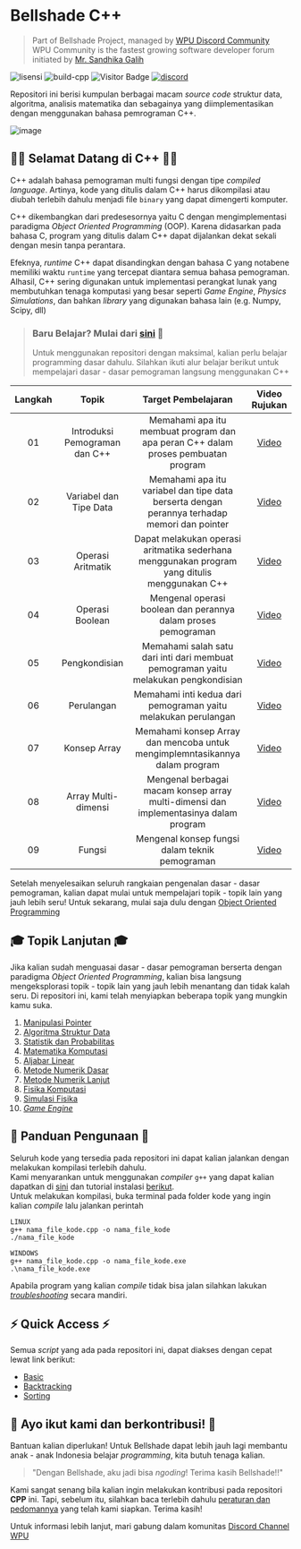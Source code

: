 # Bellshade C++
> Part of Bellshade Project, managed by [WPU Discord Community](http://discord.gg/S4rrXQU) <br>
> WPU Community is the fastest growing software developer forum initiated by [Mr. Sandhika Galih](https://www.youtube.com/c/WebProgrammingUNPAS)

![lisensi](https://img.shields.io/github/license/bellshade/CPP?style=for-the-badge)
![build-cpp](https://img.shields.io/github/workflow/status/bellshade/CppAlgorithm/Cpp%20Testing?style=for-the-badge)
![Visitor Badge](https://visitor-badges.glitch.me?username=bellshade&repo=cpp&label=VISITOR&style=for-the-badge&color=%2338FF26&contentType=svg)
[![discord](https://img.shields.io/discord/722002048643497994?label=discord&style=for-the-badge)](http://discord.gg/S4rrXQ)


Repositori ini berisi kumpulan berbagai macam *source code* struktur data, algoritma, analisis matematika dan sebagainya yang diimplementasikan dengan menggunakan bahasa pemrograman C++.

![image](https://user-images.githubusercontent.com/68750286/140185089-b47098bf-695c-4a4a-b579-06169ce45d16.png)


## 🎉🎉 Selamat Datang di C++ 🎉🎉
C++ adalah bahasa pemograman multi fungsi dengan tipe *compiled language*. Artinya, kode yang ditulis dalam C++ harus dikompilasi atau diubah terlebih dahulu menjadi file `binary` yang dapat dimengerti komputer. 

C++ dikembangkan dari predesesornya yaitu C dengan mengimplementasi paradigma *Object Oriented Programming* (OOP). Karena didasarkan pada bahasa C, program yang ditulis dalam C++ dapat dijalankan dekat sekali dengan mesin tanpa perantara. 

Efeknya, *runtime* C++ dapat disandingkan dengan bahasa C yang notabene memiliki waktu `runtime` yang tercepat diantara semua bahasa pemograman. Alhasil, C++ sering digunakan untuk implementasi perangkat lunak yang membutuhkan tenaga komputasi yang besar seperti *Game Engine*, *Physics Simulations*, dan bahkan *library* yang digunakan bahasa lain (e.g. Numpy, Scipy, dll)

> ### Baru Belajar? Mulai dari [sini]() 🌟
> Untuk menggunakan repositori dengan maksimal, kalian perlu belajar programming dasar dahulu. Silahkan ikuti alur belajar berikut untuk mempelajari dasar - dasar pemograman langsung menggunakan C++ 

| Langkah | Topik | Target Pembelajaran | Video Rujukan |
| :-----------: | :----------------------------------------: |:-----------------------------------------------------------------------------------------------------------------------------------------------------------------------: | :---------------------------------------------------------------------: |
| 01 | Introduksi Pemograman dan C++ | Memahami apa itu membuat program dan apa peran C++ dalam proses pembuatan program | [Video]() |
| 02 | Variabel dan Tipe Data | Memahami apa itu variabel dan tipe data berserta dengan perannya terhadap memori dan pointer | [Video]() |
| 03 | Operasi Aritmatik | Dapat melakukan operasi aritmatika sederhana menggunakan program yang ditulis menggunakan C++ | [Video]() |
| 04 | Operasi Boolean | Mengenal operasi boolean dan perannya dalam proses pemograman | [Video]() |
| 05 | Pengkondisian | Memahami salah satu dari inti dari membuat pemograman yaitu melakukan pengkondisian | [Video]() |
| 06 | Perulangan | Memahami inti kedua dari pemograman yaitu melakukan perulangan | [Video]() |
| 07 | Konsep Array | Memahami konsep Array dan mencoba untuk mengimplemntasikannya dalam program | [Video]() |
| 08 | Array Multi-dimensi | Mengenal berbagai macam konsep array multi-dimensi dan implementasinya dalam program | [Video]() |
| 09 | Fungsi | Mengenal konsep fungsi dalam teknik pemograman | [Video]() |

Setelah menyelesaikan seluruh rangkaian pengenalan dasar - dasar pemograman, kalian dapat mulai untuk mempelajari topik - topik lain yang jauh lebih seru!
Untuk sekarang, mulai saja dulu dengan [Object Oriented Programming]()

## 🎓 Topik Lanjutan 🎓
Jika kalian sudah menguasai dasar - dasar pemograman berserta dengan paradigma *Object Oriented Programming*, kalian bisa langsung mengeksplorasi topik - topik lain yang jauh lebih menantang dan tidak kalah seru. Di repositori ini, kami telah menyiapkan beberapa topik yang mungkin kamu suka.
01. [Manipulasi Pointer]()
02. [Algoritma Struktur Data]()
03. [Statistik dan Probabilitas]()
04. [Matematika Komputasi]()
05. [Aljabar Linear]()
06. [Metode Numerik Dasar]()
07. [Metode Numerik Lanjut]()
08. [Fisika Komputasi]()
09. [Simulasi Fisika]()
10. [*Game Engine*]()

## 📃 Panduan Pengunaan 📃
Seluruh kode yang tersedia pada repositori ini dapat kalian jalankan dengan melakukan kompilasi terlebih dahulu. <br>
Kami menyarankan untuk menggunakan *compiler* `g++` yang dapat kalian dapatkan di [sini]() dan tutorial instalasi [berikut](). <br>
Untuk melakukan kompilasi, buka terminal pada folder kode yang ingin kalian *compile* lalu jalankan perintah
```
LINUX
g++ nama_file_kode.cpp -o nama_file_kode
./nama_file_kode
```
```
WINDOWS
g++ nama_file_kode.cpp -o nama_file_kode.exe
.\nama_file_kode.exe
```
Apabila program yang kalian *compile* tidak bisa jalan silahkan lakukan [*troubleshooting*]() secara mandiri.<br>


## ⚡ Quick Access ⚡
Semua *script* yang ada pada repositori ini, dapat diakses dengan cepat lewat link berikut:
- [Basic](basic/)
- [Backtracking](backtracking/)
- [Sorting](sorting)

## 🤩 Ayo ikut kami dan berkontribusi! 🤩 
Bantuan kalian diperlukan! Untuk Bellshade dapat lebih jauh lagi membantu anak - anak Indonesia belajar *programming*, kita butuh tenaga kalian.
> "Dengan Bellshade, aku jadi bisa *ngoding*! Terima kasih Bellshade!!"

Kami sangat senang bila kalian ingin melakukan kontribusi pada repositori **CPP** ini. Tapi, sebelum itu, silahkan baca terlebih dahulu [peraturan dan pedomannya](CONTRIBUTING.md) yang telah kami siapkan. Terima kasih! 

Untuk informasi lebih lanjut, mari gabung dalam komunitas [Discord Channel WPU](http://discord.gg/S4rrXQU)
